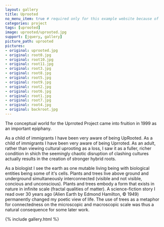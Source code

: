 ```yaml
---
layout: gallery
title: Uprooted
no_menu_item: true # required only for this example website because of menu construction
categories: project
tags: [uprooted]
image: uprooted/uprooted.jpg
support: [jquery, gallery]
picture_path: uprooted
pictures:
- original: uprooted.jpg
- original: root0.jpg
- original: root10.jpg
- original: root11.jpg
- original: root3.jpg
- original: root8.jpg
- original: root5.jpg
- original: root9.jpg
- original: root2.jpg
- original: root6.jpg
- original: root1.jpg
- original: root7.jpg
- original: root4.jpg
- original: backroot.jpg
---
```


The conceptual world for the Uprroted Project came into fruition in 1999 as an important epiphany.

As a child of immigrants I have been very aware of being UpRooted. As a child of immigrants I have been very aware of being Uprroted.
As an adult, rather than viewing cultural uprooting as a loss, I saw it as a fuller, richer condition in shich the seemingly chaotic 
disruption of clashing cultures actually results in the creation of stronger hybrid roots.

As a biologist I see the earth as one mutable living being with biological entities being some of it's cells. Plants and trees live above ground and underground simultaneously interconnected (visible and not visible, concious and unconscious). Plants and trees embody a form that exists in nature in infinite scale (fractal qualities of matter). A science-fiction story I read over 30 years ago (Alien Earth by Edmond Hamilton, © 1949) permanently changed my poetic view of life. The use of trees as a metaphor for connectedness on the microscopic and macroscopic scale was thus a natural consequence for some later work.


{% include gallery.html %}
